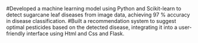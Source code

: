 #Developed a machine learning model using Python and Scikit-learn to detect sugarcane leaf diseases from image data, achieving 97 % accuracy in disease classification.
#Built a recommendation system to suggest optimal pesticides based on the detected disease, integrating it into a user-friendly interface using Html and Css and Flask.
